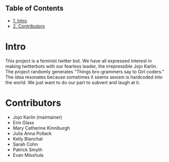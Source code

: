 <div id="table-of-contents">
<h2>Table of Contents</h2>
<div id="text-table-of-contents">
<ul>
<li><a href="#sec-1">1. Intro</a></li>
<li><a href="#sec-2">2. Contributors</a></li>
</ul>
</div>
</div>


# Intro<a id="sec-1"></a>

This project is a feminist twitter bot.  We have all expressed
interest in making twitterbots with our fearless leader, the
irrepressible Jojo Karlin.  The project randomly generates "Things
bro-grammers say to Girl coders."  The idea resonates because
sometimes it seems sexism is hardcoded into the world.  We just want
to do our part to subvert and laugh at it.

# Contributors<a id="sec-2"></a>

-   Jojo Karlin (maintainer)
-   Erin Glass
-   Mary Catherine Kinniburgh
-   Julia Anna Pollack
-   Kelly Blanchat
-   Sarah Cohn
-   Patrick Smyth
-   Evan Misshula